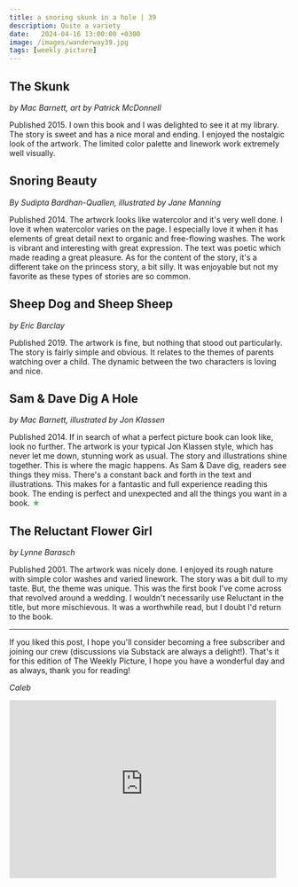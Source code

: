 ```yaml
---
title: a snoring skunk in a hole | 39
description: Quite a variety
date:   2024-04-16 13:00:00 +0300
image: /images/wanderway39.jpg
tags: [weekly picture]
---
```


## The Skunk

*by Mac Barnett, art by Patrick McDonnell*

Published 2015. I own this book and I was delighted to see it at my library. The story is sweet and has a nice moral and ending. I enjoyed the nostalgic look of the artwork. The limited color palette and linework work extremely well visually. 

## Snoring Beauty

*By Sudipta Bardhan-Quallen, illustrated by Jane Manning*

Published 2014. The artwork looks like watercolor and it's very well done. I love it when watercolor varies on the page. I especially love it when it has elements of great detail next to organic and free-flowing washes. The work is vibrant and interesting with great expression. The text was poetic which made reading a great pleasure. As for the content of the story, it's a different take on the princess story, a bit silly. It was enjoyable but not my favorite as these types of stories are so common. 

## Sheep Dog and Sheep Sheep

*by Eric Barclay*

Published 2019. The artwork is fine, but nothing that stood out particularly. The story is fairly simple and obvious. It relates to the themes of parents watching over a child. The dynamic between the two characters is loving and nice. 

## Sam & Dave Dig A Hole

*by Mac Barnett, illustrated by Jon Klassen*

Published 2014. If in search of what a perfect picture book can look like, look no further. The artwork is your typical Jon Klassen style, which has never let me down, stunning work as usual. The story and illustrations shine together. This is where the magic happens. As Sam & Dave dig, readers see things they miss. There's a constant back and forth in the text and illustrations. This makes for a fantastic and full experience reading this book. The ending is perfect and unexpected and all the things you want in a book. <h style="color:#5ABB71;">★</h>

## The Reluctant Flower Girl

*by Lynne Barasch*

Published 2001. The artwork was nicely done. I enjoyed its rough nature with simple color washes and varied linework. The story was a bit dull to my taste. But, the theme was unique. This was the first book I've come across that revolved around a wedding. I wouldn't necessarily use Reluctant in the title, but more mischievous. It was a worthwhile read, but I doubt I'd return to the book. 

***

If you liked this post, I hope you'll consider becoming a free subscriber and joining our crew (discussions via Substack are always a delight!). That's it for this edition of The Weekly Picture, I hope you have a wonderful day and as always, thank you for reading!

*Caleb*
    
<iframe src="https://thewanderway.substack.com/embed" width="480" height="320" style="border:1px solid #EEE; background:white;" frameborder="0" scrolling="no"></iframe>
